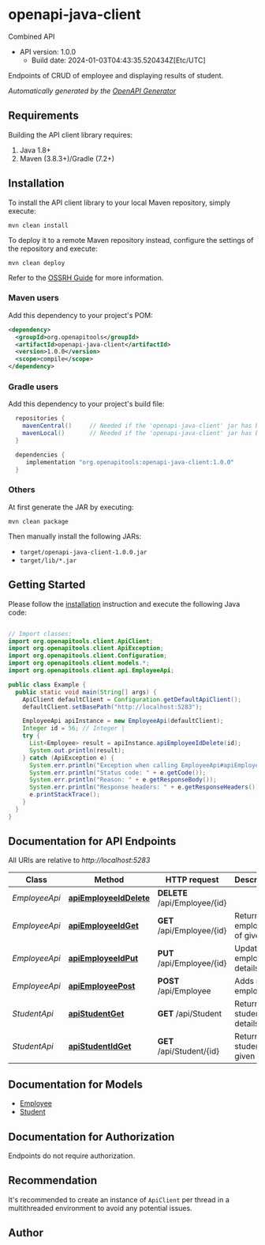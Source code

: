 # openapi-java-client

Combined API
- API version: 1.0.0
  - Build date: 2024-01-03T04:43:35.520434Z[Etc/UTC]

Endpoints of CRUD of employee and displaying results of student.


*Automatically generated by the [OpenAPI Generator](https://openapi-generator.tech)*


## Requirements

Building the API client library requires:
1. Java 1.8+
2. Maven (3.8.3+)/Gradle (7.2+)

## Installation

To install the API client library to your local Maven repository, simply execute:

```shell
mvn clean install
```

To deploy it to a remote Maven repository instead, configure the settings of the repository and execute:

```shell
mvn clean deploy
```

Refer to the [OSSRH Guide](http://central.sonatype.org/pages/ossrh-guide.html) for more information.

### Maven users

Add this dependency to your project's POM:

```xml
<dependency>
  <groupId>org.openapitools</groupId>
  <artifactId>openapi-java-client</artifactId>
  <version>1.0.0</version>
  <scope>compile</scope>
</dependency>
```

### Gradle users

Add this dependency to your project's build file:

```groovy
  repositories {
    mavenCentral()     // Needed if the 'openapi-java-client' jar has been published to maven central.
    mavenLocal()       // Needed if the 'openapi-java-client' jar has been published to the local maven repo.
  }

  dependencies {
     implementation "org.openapitools:openapi-java-client:1.0.0"
  }
```

### Others

At first generate the JAR by executing:

```shell
mvn clean package
```

Then manually install the following JARs:

* `target/openapi-java-client-1.0.0.jar`
* `target/lib/*.jar`

## Getting Started

Please follow the [installation](#installation) instruction and execute the following Java code:

```java

// Import classes:
import org.openapitools.client.ApiClient;
import org.openapitools.client.ApiException;
import org.openapitools.client.Configuration;
import org.openapitools.client.models.*;
import org.openapitools.client.api.EmployeeApi;

public class Example {
  public static void main(String[] args) {
    ApiClient defaultClient = Configuration.getDefaultApiClient();
    defaultClient.setBasePath("http://localhost:5283");

    EmployeeApi apiInstance = new EmployeeApi(defaultClient);
    Integer id = 56; // Integer | 
    try {
      List<Employee> result = apiInstance.apiEmployeeIdDelete(id);
      System.out.println(result);
    } catch (ApiException e) {
      System.err.println("Exception when calling EmployeeApi#apiEmployeeIdDelete");
      System.err.println("Status code: " + e.getCode());
      System.err.println("Reason: " + e.getResponseBody());
      System.err.println("Response headers: " + e.getResponseHeaders());
      e.printStackTrace();
    }
  }
}

```

## Documentation for API Endpoints

All URIs are relative to *http://localhost:5283*

Class | Method | HTTP request | Description
------------ | ------------- | ------------- | -------------
*EmployeeApi* | [**apiEmployeeIdDelete**](docs/EmployeeApi.md#apiEmployeeIdDelete) | **DELETE** /api/Employee/{id} | 
*EmployeeApi* | [**apiEmployeeIdGet**](docs/EmployeeApi.md#apiEmployeeIdGet) | **GET** /api/Employee/{id} | Returns employee of given id
*EmployeeApi* | [**apiEmployeeIdPut**](docs/EmployeeApi.md#apiEmployeeIdPut) | **PUT** /api/Employee/{id} | Updates employee details
*EmployeeApi* | [**apiEmployeePost**](docs/EmployeeApi.md#apiEmployeePost) | **POST** /api/Employee | Adds new employee
*StudentApi* | [**apiStudentGet**](docs/StudentApi.md#apiStudentGet) | **GET** /api/Student | Returns all student details
*StudentApi* | [**apiStudentIdGet**](docs/StudentApi.md#apiStudentIdGet) | **GET** /api/Student/{id} | Returns student of given id


## Documentation for Models

 - [Employee](docs/Employee.md)
 - [Student](docs/Student.md)


<a id="documentation-for-authorization"></a>
## Documentation for Authorization

Endpoints do not require authorization.


## Recommendation

It's recommended to create an instance of `ApiClient` per thread in a multithreaded environment to avoid any potential issues.

## Author



